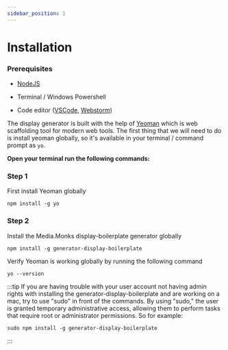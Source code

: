 ```yaml
---
sidebar_position: 1
---
```


# Installation

### Prerequisites

- [NodeJS](https://nodejs.org/en)

- Terminal / Windows Powershell

- Code editor ([VSCode](https://code.visualstudio.com/), [Webstorm](https://www.jetbrains.com/webstorm/))


The display generator is built with the help of [Yeoman](https://yeoman.io/) which is web scaffolding tool for 
modern web tools. The first thing that we will need to do is install yeoman globally, so it's available in your 
terminal / command prompt as `yo`.

**Open your terminal run the following commands:**


### Step 1

First install Yeoman globally

```terminal
npm install -g yo
```


### Step 2

Install the Media.Monks display-boilerplate generator globally


```terminal
npm install -g generator-display-boilerplate
```


Verify Yeoman is working globally by running the following command

```terminal
yo --version
```


:::tip
If you are having trouble with your user account not having admin rights with installing the generator-display-boilerplate and are working on a mac, try to use "sudo" in front of the commands. By using "sudo," the user is granted temporary administrative access, allowing them to perform tasks that require root or administrator permissions. 
So for example:
```terminal
sudo npm install -g generator-display-boilerplate
```
:::



<!-- - ejemplos FrameAnimation
- ejemplos uso del shared
- ejemplos handlebars (for, condicionales, etc)
- utilizando data-bind
- crear banners con comandos
- GsapDevTools
- Upload banner with display-upload
- Utilizando SpreadSheets
- generar un build (minificado, sin minificar, etc)
- display-upload con las credenciales locales?
- -->
